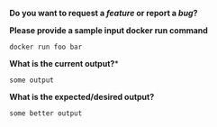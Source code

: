 <!-- *Before creating an issue please make sure you are using the latest version of composerize/cleared your browser cache.* -->

**Do you want to request a *feature* or report a *bug*?**

**Please provide a sample input docker run command**
```
docker run foo bar
```

**What is the current output?***
```
some output
```

**What is the expected/desired output?**
```
some better output
```
